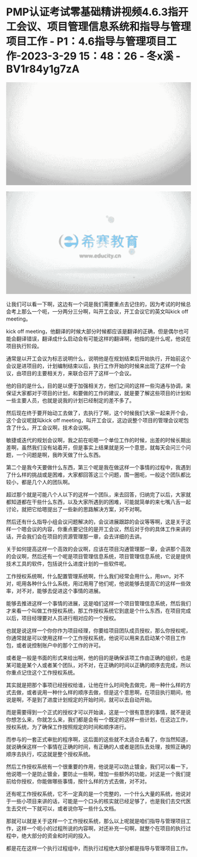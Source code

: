# PMP认证考试零基础精讲视频4.6.3指开工会议、项目管理信息系统和指导与管理项目工作 - P1：4.6指导与管理项目工作-2023-3-29 15：48：26 - 冬x溪 - BV1r84y1g7zA

![](img/b7f15fb6f1fec9c05159efbd17d6e3f2_0.png)

![](img/b7f15fb6f1fec9c05159efbd17d6e3f2_1.png)

让我们可以看一下啊，这边有一个词是我们需要重点去记住的，因为考试的时候总会考上那么一个呃，一分两分三分啊，叫开工会议，开工会议它的英文叫kick off meeting。

kick off meeting，他翻译的时候大部分时候都应该是翻译的正确，但是偶尔也可能会翻译错误，翻译成什么启动会有可能这样的翻译啊，他指的是什么呢，他说在项目执行阶段。

通常是以开工会议为标志说明什么，说明他是在规划结束后开始执行，开始前这个会议是进项目的，计划编制结束以后，执行工作开始的时候来出现了这样一个会议，由项目的主要相关方，来联合召开了这样一个会议。

他的目的是什么，目的是以便于加强相关方，他们之间的这样一些沟通与协调，来保证大家都对于项目的计划，和要做的工作的建议，就是要了解这些项目的计划和一些主要人员，也就是说我的计划已经制定的差不多了。

然后现在终于要开始动工去做了，去执行了啊，这个时候我们大家一起来开个会，这个会议呢就叫kick off meeting，叫开工会议，这边说整个项目的管理会议呢包含了什么，开工会议啊，技术会议啊。

敏捷或迭代的规划会议啊，我之前在呃嗯一个单位工作的时候，出差的时候长期出差啊，虽然我们没有站着开，但是事实上结果就是另一个意思，就每天会问三个问题，一个问题是啊，我昨天做了什么东西。

第二个是我今天要做什么东西，第三个呢是我在做这样一个事情的过程中，我遇到了什么样的挑战或是困难，大家都回答这三个问题，围一圈呃，一般这个团队都比较小，都是几个人的团队啊。

超过那个就是可能八个人以下的这样一个团队，来去回答，归纳完了以后，大家就都知道都在干些什么东西，以及大家所遇到的困难，可能就简单的来七嘴八舌一起讨论，就把它给嗯提出了一些新的思路解决方案，对不对啊。

然后还有什么指导小组会议问题解决的，会议进展跟踪的会议等等啊，这是关于这样一个嗯会议的内容，你重点要记住的是开工会议，然后对于你的具体工作来讲的话，开会我们会在项目的资源管理那一章，会去详细的去讲。

关于如何提高这样一个高效的会议啊，应该在项目沟通管理那一章，会讲那个高效的会议啊，然后还有一个呢是项目管理信息系统，项目管理信息系统，它说是提供技术工具的软件，包括说什么进度计划的一些软件呢。

工作授权系统啊，什么配置管理系统啊，什么我们经常会用什么，用svn，对不对，呃用各种什么什么系统，用过用用了他们呢，他说能够去提高它的这样一些效率，对不对，能够去促进这个事情的进展。

能够去推进这样一个事情的进展，这是咱们这样一个项目管理信息系统，然后我们才来看一个叫做工作授权系统，那工作授权系统它到底是个什么东西，在项目完成以后，项目经理要对人员进行相对应的一个授权。

也就是说这样一个你你作为项目经理，你要给项目团队成员授权，那么你授权呢，你通常就是可以使用这样一个工作授权系统，他说可以用来去启动某个项目工作包，或者说控制账户中的那个工作的许可。

或者是一般是书面的形式来给出啊，他的目的是确保该项工作由正确的组织，也是某可能是某个人或者某个团队，对不对，在正确的时间以正确的顺序去完成，所以你重点记住这个工作授权系统。

其实就是把那个事项已经授权给谁，让他在什么时间免去做完，用一种什么样的方式去做，或者说用一种什么样的顺序去做，但是这个意思啊，在项目执行期间，他说是啊，不是到了进度计划规定的开始时间，就可以去自动开始。

而是需要得到一个正式的授权才可以开始诶，这是一个很有意思的事情，就不是说你想怎么来，你就怎么来，我们都是会有一个既定的这样一些计划，在这边工作，授权系统，为了确保工作按照规定的时间和顺序进行。

而参与的一套正式审批的程序啊，这后面的这些就不太适合去看了，你当然知道，就说确保这样一个事情在正确的时间，有正确的人或者是团队去处理，按照正确的顺序去执行，哎这就是整个授权系统。

然后工作授权系统有一个很重要的作用，他说是可以防止镀金，我们可以看一下，他说嗯一个是防止镀金，要防止一些啊，增加一些额外的功能，对这是一个我们提前给你授权，你能做哪些事情，按什么样的方式去做，对不对。

还有呢工作授权系统，它不一定真的是一个完整的，一个什么大量的系统，他说对于一些小项目来讲的话，可能是一个口头的核实就已经足够了，也是我们去交代医生去交代一下就可以，或者说你写一些什么文档。

那就可以就是关于这样一个工作授权系统，那么以上呢就是咱们指导与管理项目工作，这样一个呃小的过程所说的内容啊，对还补充一句啊，就整个在项目的执行过程中，绝大部分的资金和时间的投入。

都是花在这样一个执行过程组中，而执行过程绝大部分都是指导与管理项目工作。